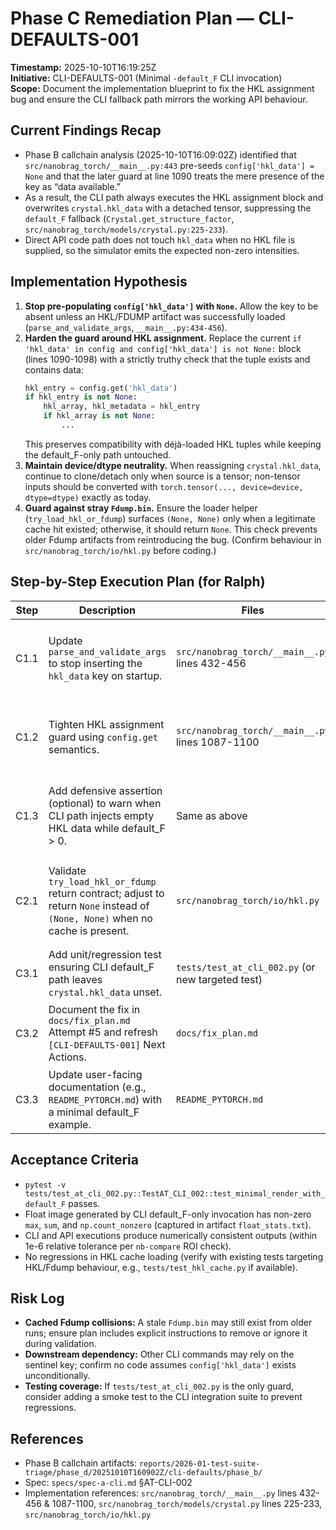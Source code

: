 # Phase C Remediation Plan — CLI-DEFAULTS-001

**Timestamp:** 2025-10-10T16:19:25Z  
**Initiative:** CLI-DEFAULTS-001 (Minimal `-default_F` CLI invocation)  
**Scope:** Document the implementation blueprint to fix the HKL assignment bug and ensure the CLI fallback path mirrors the working API behaviour.

## Current Findings Recap
- Phase B callchain analysis (2025-10-10T16:09:02Z) identified that `src/nanobrag_torch/__main__.py:443` pre-seeds `config['hkl_data'] = None` and that the later guard at line 1090 treats the mere presence of the key as “data available.”
- As a result, the CLI path always executes the HKL assignment block and overwrites `crystal.hkl_data` with a detached tensor, suppressing the `default_F` fallback (`Crystal.get_structure_factor`, `src/nanobrag_torch/models/crystal.py:225-233`).
- Direct API code path does not touch `hkl_data` when no HKL file is supplied, so the simulator emits the expected non-zero intensities.

## Implementation Hypothesis
1. **Stop pre-populating `config['hkl_data']` with `None`.** Allow the key to be absent unless an HKL/FDUMP artifact was successfully loaded (`parse_and_validate_args`, `__main__.py:434-456`).
2. **Harden the guard around HKL assignment.** Replace the current `if 'hkl_data' in config and config['hkl_data'] is not None:` block (lines 1090-1098) with a strictly truthy check that the tuple exists and contains data:
   ```python
   hkl_entry = config.get('hkl_data')
   if hkl_entry is not None:
       hkl_array, hkl_metadata = hkl_entry
       if hkl_array is not None:
           ...
   ```
   This preserves compatibility with déjà-loaded HKL tuples while keeping the default_F-only path untouched.
3. **Maintain device/dtype neutrality.** When reassigning `crystal.hkl_data`, continue to clone/detach only when source is a tensor; non-tensor inputs should be converted with `torch.tensor(..., device=device, dtype=dtype)` exactly as today.
4. **Guard against stray `Fdump.bin`.** Ensure the loader helper (`try_load_hkl_or_fdump`) surfaces `(None, None)` only when a legitimate cache hit existed; otherwise, it should return `None`. This check prevents older Fdump artifacts from reintroducing the bug. (Confirm behaviour in `src/nanobrag_torch/io/hkl.py` before coding.)

## Step-by-Step Execution Plan (for Ralph)

| Step | Description | Files | Notes |
| --- | --- | --- | --- |
| C1.1 | Update `parse_and_validate_args` to stop inserting the `hkl_data` key on startup. | `src/nanobrag_torch/__main__.py` lines 432-456 | Prefer deleting the sentinel assignment (`config['hkl_data'] = None`) and rely on helper return value checks. |
| C1.2 | Tighten HKL assignment guard using `config.get` semantics. | `src/nanobrag_torch/__main__.py` lines 1087-1100 | Ensure the guard gracefully handles `(None, None)` returns and logs nothing when no HKL file was provided. |
| C1.3 | Add defensive assertion (optional) to warn when CLI path injects empty HKL data while default_F > 0. | Same as above | Log via existing debug/tap scaffolding (guarded by debug flag) to avoid user-facing noise. |
| C2.1 | Validate `try_load_hkl_or_fdump` return contract; adjust to return `None` instead of `(None, None)` when no cache is present. | `src/nanobrag_torch/io/hkl.py` | Confirm that tests covering HKL caching remain satisfied; update docstrings/comments when changing behaviour. |
| C3.1 | Add unit/regression test ensuring CLI default_F path leaves `crystal.hkl_data` unset. | `tests/test_at_cli_002.py` (or new targeted test) | TDD: parametrize to capture both CLI and API control paths if feasible. |
| C3.2 | Document the fix in `docs/fix_plan.md` Attempt #5 and refresh `[CLI-DEFAULTS-001]` Next Actions. | `docs/fix_plan.md` | Include artifact references and emphasise that default_F fallback is covered. |
| C3.3 | Update user-facing documentation (e.g., `README_PYTORCH.md`) with a minimal default_F example. | `README_PYTORCH.md` | Keep consistent with spec `AT-CLI-002`. |

## Acceptance Criteria
- `pytest -v tests/test_at_cli_002.py::TestAT_CLI_002::test_minimal_render_with_default_F` passes.
- Float image generated by CLI default_F-only invocation has non-zero `max`, `sum`, and `np.count_nonzero` (captured in artifact `float_stats.txt`).
- CLI and API executions produce numerically consistent outputs (within 1e-6 relative tolerance per `nb-compare` ROI check).
- No regressions in HKL cache loading (verify with existing tests targeting HKL/Fdump behaviour, e.g., `tests/test_hkl_cache.py` if available).

## Risk Log
- **Cached Fdump collisions:** A stale `Fdump.bin` may still exist from older runs; ensure plan includes explicit instructions to remove or ignore it during validation.
- **Downstream dependency:** Other CLI commands may rely on the sentinel key; confirm no code assumes `config['hkl_data']` exists unconditionally.
- **Testing coverage:** If `tests/test_at_cli_002.py` is the only guard, consider adding a smoke test to the CLI integration suite to prevent regressions.

## References
- Phase B callchain artifacts: `reports/2026-01-test-suite-triage/phase_d/20251010T160902Z/cli-defaults/phase_b/`
- Spec: `specs/spec-a-cli.md` §AT-CLI-002
- Implementation references: `src/nanobrag_torch/__main__.py` lines 432-456 & 1087-1100, `src/nanobrag_torch/models/crystal.py` lines 225-233, `src/nanobrag_torch/io/hkl.py`
